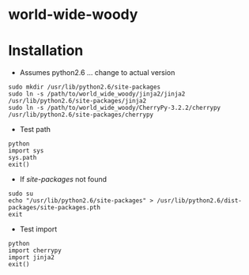 world-wide-woody
==========================

# Installation

- Assumes python2.6 ... change to actual version
```
sudo mkdir /usr/lib/python2.6/site-packages
sudo ln -s /path/to/world_wide_woody/jinja2/jinja2 /usr/lib/python2.6/site-packages/jinja2
sudo ln -s /path/to/world_wide_woody/CherryPy-3.2.2/cherrypy /usr/lib/python2.6/site-packages/cherrypy
```

- Test path
```
python
import sys
sys.path
exit()
```

- If *site-packages* not found
```
sudo su
echo "/usr/lib/python2.6/site-packages" > /usr/lib/python2.6/dist-packages/site-packages.pth
exit
```

- Test import
```
python
import cherrypy
import jinja2
exit()
```

